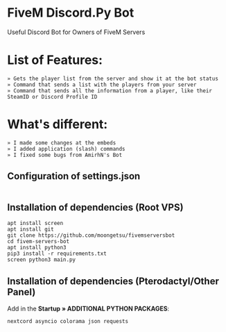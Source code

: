 # FiveM Discord.Py Bot 
Useful Discord Bot for Owners of FiveM Servers

# List of Features:
```
» Gets the player list from the server and show it at the bot status
» Command that sends a list with the players from your server
» Command that sends all the information from a player, like their SteamID or Discord Profile ID
```

# What's different:
```
» I made some changes at the embeds
» I added application (slash) commands
» I fixed some bugs from AmirhN's Bot
```
## Configuration of settings.json
```

```

## Installation of dependencies (Root VPS)

```
apt install screen
apt install git
git clone https://github.com/moongetsu/fivemserversbot
cd fivem-servers-bot
apt install python3
pip3 install -r requirements.txt
screen python3 main.py
```

## Installation of dependencies (Pterodactyl/Other Panel)
Add in the **Startup » ADDITIONAL PYTHON PACKAGES**: 
```
nextcord asyncio colorama json requests
```
